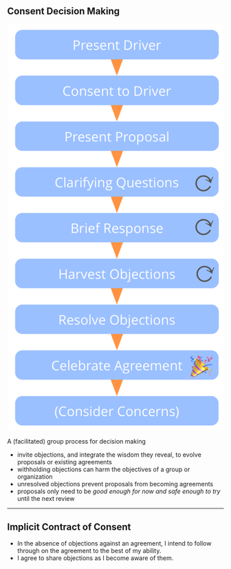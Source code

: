 ## Consent Decision Making

![right,fit](img/agreements/cdm-condensed.png)

A (facilitated) group process for decision making

* invite objections, and integrate the wisdom they reveal, to evolve proposals or existing agreements
* withholding objections can harm the objectives of a group or organization
* unresolved objections prevent proposals from becoming agreements
* proposals only need to be *good enough for now and safe enough to try* until the next review

---

## Implicit Contract of Consent

* In the absence of objections against an agreement, I intend to follow through on the agreement to the best of my ability.
* I agree to share objections as I become aware of them.

